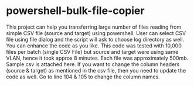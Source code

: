# powershell-bulk-file-copier
This project can help you transferring large number of files reading from simple CSV file (source and target) using powershell. User can select CSV file using file dialog and the script will ask to choose log directory as well. You can enhance the code as you like.
This code was tested with 10,000 files per batch (single CSV File) but source and target were using same VLAN, hence it took approx 8 minutes. Each file was approximately 500mb. Sample csv is attached here. If you want to change the column headers (source & target) as mentioned in the csv file, then you need to update the code as well. Go to line 104 & 105 to change the column names. 

